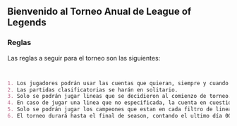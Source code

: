 ## Bienvenido al Torneo Anual de League of Legends

### Reglas

Las reglas a seguir para el torneo son las siguientes:

```markdown


1. Los jugadores podrán usar las cuentas que quieran, siempre y cuando se hayan registrado antes del torneo.
2. Las partidas clasificatorias se harán en solitario.
3. Solo se podrán jugar lineas que se decidieron al comienzo de torneo.
4. En caso de jugar una linea que no especificada, la cuenta en cuestión será descalificada.
5. Solo se podrán jugar los campeones que estan en cada filtro de linea.
6. El torneo durará hasta el final de season, contando el ultimo día 00:00
